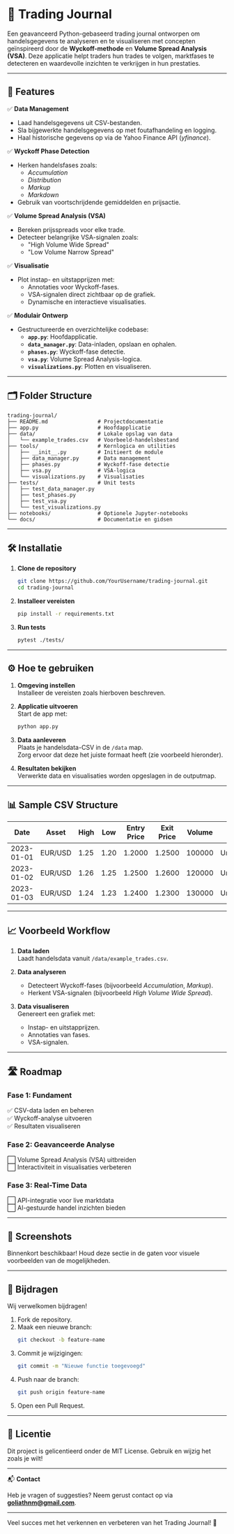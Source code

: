 
# 📘 **Trading Journal**

Een geavanceerd Python-gebaseerd trading journal ontworpen om handelsgegevens te analyseren en te visualiseren met concepten geïnspireerd door de **Wyckoff-methode** en **Volume Spread Analysis (VSA)**. Deze applicatie helpt traders hun trades te volgen, marktfases te detecteren en waardevolle inzichten te verkrijgen in hun prestaties.

---

## 🚀 **Features**

✅ **Data Management**  
- Laad handelsgegevens uit CSV-bestanden.  
- Sla bijgewerkte handelsgegevens op met foutafhandeling en logging.  
- Haal historische gegevens op via de Yahoo Finance API (*yfinance*).  

✅ **Wyckoff Phase Detection**  
- Herken handelsfases zoals:  
  - *Accumulation*  
  - *Distribution*  
  - *Markup*  
  - *Markdown*  
- Gebruik van voortschrijdende gemiddelden en prijsactie.

✅ **Volume Spread Analysis (VSA)**  
- Bereken prijsspreads voor elke trade.  
- Detecteer belangrijke VSA-signalen zoals:  
  - "High Volume Wide Spread"  
  - "Low Volume Narrow Spread"  

✅ **Visualisatie**  
- Plot instap- en uitstapprijzen met:  
  - Annotaties voor Wyckoff-fases.  
  - VSA-signalen direct zichtbaar op de grafiek.  
  - Dynamische en interactieve visualisaties.  

✅ **Modulair Ontwerp**  
- Gestructureerde en overzichtelijke codebase:  
  - **`app.py`**: Hoofdapplicatie.  
  - **`data_manager.py`**: Data-inladen, opslaan en ophalen.  
  - **`phases.py`**: Wyckoff-fase detectie.  
  - **`vsa.py`**: Volume Spread Analysis-logica.  
  - **`visualizations.py`**: Plotten en visualiseren.

---

## 🗂 **Folder Structure**

```plaintext
trading-journal/
├── README.md                # Projectdocumentatie
├── app.py                   # Hoofdapplicatie
├── data/                    # Lokale opslag van data
│   └── example_trades.csv   # Voorbeeld-handelsbestand
├── tools/                   # Kernlogica en utilities
│   ├── __init__.py          # Initieert de module
│   ├── data_manager.py      # Data management
│   ├── phases.py            # Wyckoff-fase detectie
│   ├── vsa.py               # VSA-logica
│   └── visualizations.py    # Visualisaties
├── tests/                   # Unit tests
│   ├── test_data_manager.py
│   ├── test_phases.py
│   ├── test_vsa.py
│   └── test_visualizations.py
├── notebooks/               # Optionele Jupyter-notebooks
└── docs/                    # Documentatie en gidsen
```

---

## 🛠 **Installatie**

1. **Clone de repository**  
   ```bash
   git clone https://github.com/YourUsername/trading-journal.git
   cd trading-journal
   ```

2. **Installeer vereisten**  
   ```bash
   pip install -r requirements.txt
   ```

3. **Run tests**  
   ```bash
   pytest ./tests/
   ```

---

## ⚙️ **Hoe te gebruiken**

1. **Omgeving instellen**  
   Installeer de vereisten zoals hierboven beschreven.

2. **Applicatie uitvoeren**  
   Start de app met:  
   ```bash
   python app.py
   ```

3. **Data aanleveren**  
   Plaats je handelsdata-CSV in de `/data` map.  
   Zorg ervoor dat deze het juiste formaat heeft (zie voorbeeld hieronder).

4. **Resultaten bekijken**  
   Verwerkte data en visualisaties worden opgeslagen in de outputmap.

---

## 📊 **Sample CSV Structure**

| Date       | Asset   | High  | Low   | Entry Price | Exit Price | Volume  | Phase     |
|------------|---------|-------|-------|-------------|------------|---------|-----------|
| 2023-01-01 | EUR/USD | 1.25  | 1.20  | 1.2000      | 1.2500     | 100000  | Undefined |
| 2023-01-02 | EUR/USD | 1.26  | 1.25  | 1.2500      | 1.2600     | 120000  | Undefined |
| 2023-01-03 | EUR/USD | 1.24  | 1.23  | 1.2400      | 1.2300     | 130000  | Undefined |

---

## 📈 **Voorbeeld Workflow**

1. **Data laden**  
   Laadt handelsdata vanuit `/data/example_trades.csv`.

2. **Data analyseren**  
   - Detecteert Wyckoff-fases (bijvoorbeeld *Accumulation*, *Markup*).  
   - Herkent VSA-signalen (bijvoorbeeld *High Volume Wide Spread*).

3. **Data visualiseren**  
   Genereert een grafiek met:  
   - Instap- en uitstapprijzen.  
   - Annotaties van fases.  
   - VSA-signalen.

---

## 🛣️ **Roadmap**

### **Fase 1: Fundament**  
✅ CSV-data laden en beheren  
✅ Wyckoff-analyse uitvoeren  
✅ Resultaten visualiseren  

### **Fase 2: Geavanceerde Analyse**  
⬜ Volume Spread Analysis (VSA) uitbreiden  
⬜ Interactiviteit in visualisaties verbeteren  

### **Fase 3: Real-Time Data**  
⬜ API-integratie voor live marktdata  
⬜ AI-gestuurde handel inzichten bieden  

---

## 📸 **Screenshots**

Binnenkort beschikbaar! Houd deze sectie in de gaten voor visuele voorbeelden van de mogelijkheden.

---

## 🤝 **Bijdragen**

Wij verwelkomen bijdragen!  

1. Fork de repository.  
2. Maak een nieuwe branch:  
   ```bash
   git checkout -b feature-name
   ```
3. Commit je wijzigingen:  
   ```bash
   git commit -m "Nieuwe functie toegevoegd"
   ```
4. Push naar de branch:  
   ```bash
   git push origin feature-name
   ```
5. Open een Pull Request.

---

## 📝 **Licentie**

Dit project is gelicentieerd onder de MIT License. Gebruik en wijzig het zoals je wilt!

---

📬 **Contact**

Heb je vragen of suggesties? Neem gerust contact op via **goliathnm@gmail.com**.

---

Veel succes met het verkennen en verbeteren van het Trading Journal! 🚀
